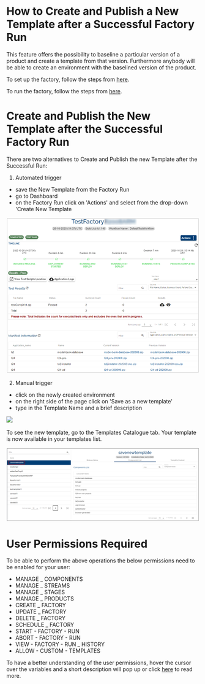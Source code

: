 # How to Create and Publish a New Template after a Successful Factory Run 

This feature offers the possibility to baseline a particular version of a product and create a template from that version. Furthermore anybody will be able to create an environment with the baselined version of the product.

To set up the factory, follow the steps from [here](http://documentation.temenos.cloud/home/techguides/factories.html "here").

To run the factory, follow the steps from [here](http://documentation.temenos.cloud/home/techguides/run-factory.html "here").


# Create and Publish the New Template after the Successful Factory Run 

There are two alternatives to Create and Publish the new Template after the Successful Run:

1. Automated trigger 
 - save the New Template from the Factory Run 
 - go to Dashboard
 - on the Factory Run click on 'Actions' and select from the drop-down 'Create New Template


![](./images/run-factory-completed.png)


2. Manual trigger 
 - click on the newly created environment
 - on the right side of the page click on 'Save as a new template'
 - type in the Template Name and a brief description 

![](./images/save-new-template.png)

To see the new template, go to the Templates Catalogue tab. Your template is now available in your templates list.
 
![](./images/new-template.png)

 # User Permissions Required
To be able to perform the above operations the below permissions need to be enabled for your user:

- MANAGE _ COMPONENTS
- MANAGE _ STREAMS
- MANAGE _ STAGES
- MANAGE _ PRODUCTS
- CREATE _ FACTORY
- UPDATE _ FACTORY
- DELETE _ FACTORY
- SCHEDULE _ FACTORY
- START  -      FACTORY      -  RUN
- ABORT  -  FACTORY  -  RUN
- VIEW  -  FACTORY  -  RUN  _  HISTORY
- ALLOW  -  CUSTOM  -  TEMPLATES


To have a better understanding of the user permissions, hover the cursor over the variables and a short description will pop up or click [here](http://documentation.temenos.cloud/home/techguides/user-permissions) to read more.